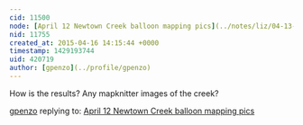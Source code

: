 ```yaml
---
cid: 11500
node: [April 12 Newtown Creek balloon mapping pics](../notes/liz/04-13-2015/april-12-newtown-creek-balloon-mapping-pics)
nid: 11755
created_at: 2015-04-16 14:15:44 +0000
timestamp: 1429193744
uid: 420719
author: [gpenzo](../profile/gpenzo)
---
```


How is the results? Any mapknitter images of the creek?

[gpenzo](../profile/gpenzo) replying to: [April 12 Newtown Creek balloon mapping pics](../notes/liz/04-13-2015/april-12-newtown-creek-balloon-mapping-pics)

